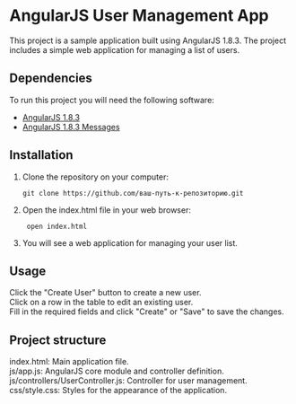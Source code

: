 # AngularJS User Management App

This project is a sample application built using AngularJS 1.8.3. The project includes a simple web application for managing a list of users.
## Dependencies

To run this project you will need the following software:

- [AngularJS 1.8.3](https://ajax.googleapis.com/ajax/libs/angularjs/1.8.3/angular.js)
- [AngularJS 1.8.3 Messages](https://ajax.googleapis.com/ajax/libs/angularjs/1.8.3/angular-messages.min.js)

## Installation

1. Clone the repository on your computer:

   ```shell
   git clone https://github.com/ваш-путь-к-репозиторию.git

2. Open the index.html file in your web browser:

   ```shell
    open index.html

3. You will see a web application for managing your user list.

## Usage

Click the "Create User" button to create a new user.<br>
Click on a row in the table to edit an existing user.<br>
Fill in the required fields and click "Create" or "Save" to save the changes.

## Project structure

index.html: Main application file.<br>
js/app.js: AngularJS core module and controller definition.<br>
js/controllers/UserController.js: Controller for user management.<br>
css/style.css: Styles for the appearance of the application.


